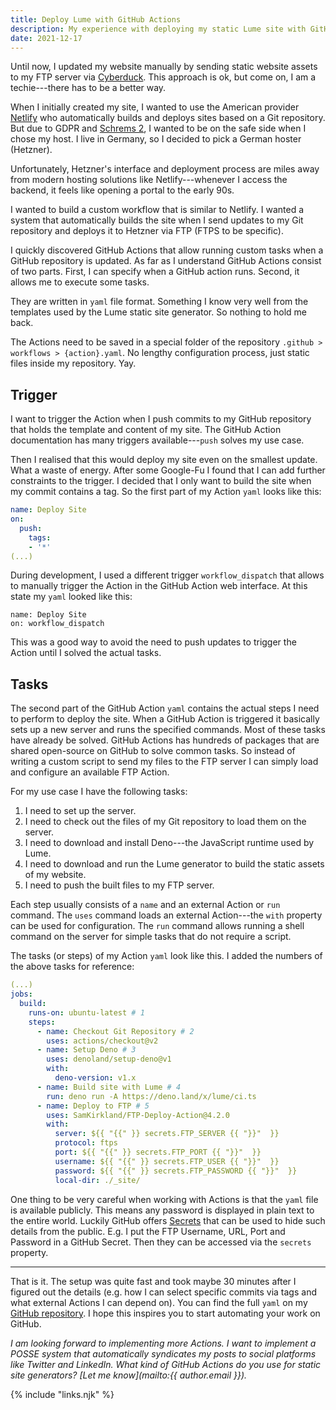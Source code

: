 ```yaml
---
title: Deploy Lume with GitHub Actions
description: My experience with deploying my static Lume site with GitHub Actions.
date: 2021-12-17
---
```


Until now, I updated my website manually by sending static website assets to my FTP server via [Cyberduck](https://cyberduck.io/). This approach is ok, but come on, I am a techie---there has to be a better way.

When I initially created my site, I wanted to use the American provider [Netlify](https://www.netlify.com/) who automatically builds and deploys sites based on a Git repository. But due to GDPR and [Schrems 2](https://www.europarl.europa.eu/RegData/etudes/ATAG/2020/652073/EPRS_ATA\(2020\)652073_EN.pdf), I wanted to be on the safe side when I chose my host. I live in Germany, so I decided to pick a German hoster (Hetzner).

Unfortunately, Hetzner's interface and deployment process are miles away from modern hosting solutions like Netlify---whenever I access the backend, it feels like opening a portal to the early 90s.

I wanted to build a custom workflow that is similar to Netlify. I wanted a system that automatically builds the site when I send updates to my Git repository and deploys it to Hetzner via FTP (FTPS to be specific).

I quickly discovered GitHub Actions that allow running custom tasks when a GitHub repository is updated. As far as I understand GitHub Actions consist of two parts. First, I can specify when a GitHub action runs. Second, it allows me to execute some tasks.

They are written in `yaml` file format. Something I know very well from the templates used by the Lume static site generator. So nothing to hold me back.

The Actions need to be saved in a special folder of the repository `.github > workflows > {action}.yaml`. No lengthy configuration process, just static files inside my repository. Yay.

## Trigger

I want to trigger the Action when I push commits to my GitHub repository that holds the template and content of my site. The GitHub Action documentation has many triggers available---`push`  solves my use case.

Then I realised that this would deploy my site even on the smallest update. What a waste of energy. After some Google-Fu I found that I can add further constraints to the trigger. I decided that I only want to build the site when my commit contains a tag.  So the first part of my Action `yaml` looks like this:

```yaml
name: Deploy Site
on:
  push:
    tags:
    - '*'
(...)
```

During development, I used a different trigger `workflow_dispatch` that allows to manually trigger the Action in the GitHub Action web interface. At this state my `yaml` looked like this:

```
name: Deploy Site
on: workflow_dispatch
```

This was a good way to avoid the need to push updates to trigger the Action until I solved the actual tasks.

</section><section>

## Tasks

The second part of the GitHub Action `yaml` contains the actual steps I need to perform to deploy the site. When a GitHub Action is triggered it basically sets up a new server and runs the specified commands. Most of these tasks have already be solved. GitHub Actions has hundreds of packages that are shared open-source on GitHub to solve common tasks. So instead of writing a custom script to send my files to the FTP server I can simply load and configure an available FTP Action.

For my use case I have the following tasks:
1. I need to set up the server.
2. I need to check out the files of my Git repository to load them on the server.
3. I need to download and install Deno---the JavaScript runtime used by Lume.
4. I need to download and run the Lume generator to build the static assets of my website.
5. I need to push the built files to my FTP server.

Each step usually consists of a `name` and an external Action or `run` command. The `uses` command loads an external Action---the `with` property can be used for configuration. The `run` command allows running a shell command on the server for simple tasks that do not require a script.

The tasks (or steps) of my Action `yaml` look like this. I added the numbers of the above tasks for reference:

```yaml
(...)
jobs:
  build:
    runs-on: ubuntu-latest # 1
    steps:
      - name: Checkout Git Repository # 2
        uses: actions/checkout@v2
      - name: Setup Deno # 3
        uses: denoland/setup-deno@v1
        with:
          deno-version: v1.x
      - name: Build site with Lume # 4
        run: deno run -A https://deno.land/x/lume/ci.ts
      - name: Deploy to FTP # 5
        uses: SamKirkland/FTP-Deploy-Action@4.2.0
        with:
          server: ${{ "{{" }} secrets.FTP_SERVER {{ "}}"  }}
          protocol: ftps
          port: ${{ "{{" }} secrets.FTP_PORT {{ "}}"  }}
          username: ${{ "{{" }} secrets.FTP_USER {{ "}}"  }}
          password: ${{ "{{" }} secrets.FTP_PASSWORD {{ "}}"  }}
          local-dir: ./_site/
```

One thing to be very careful when working with Actions is that the `yaml` file is available publicly. This means any password is displayed in plain text to the entire world. Luckily GitHub offers [Secrets](https://github.com/Azure/actions-workflow-samples/blob/master/assets/create-secrets-for-GitHub-workflows.md) that can be used to hide such details from the public. E.g. I put the FTP Username, URL, Port and Password in a GitHub Secret. Then they can be accessed via the `secrets` property.

---

That is it. The setup was quite fast and took maybe 30 minutes after I figured out the details (e.g. how I can select specific commits via tags and what external Actions I can depend on). You can find the full `yaml` on my [GitHub repository](https://github.com/tobiasschmidt89/tobiasschmidt.me/blob/main/.github/workflows/deploy-site.yml). I hope this inspires you to start automating your work on GitHub.

</section><footer>

_I am looking forward to implementing more Actions. I want to implement a POSSE system that automatically syndicates my posts to social platforms like Twitter and LinkedIn. What kind of GitHub Actions do you use for static site generators? [Let me know](mailto:{{ author.email }})._

</footer>

{% include "links.njk" %}
